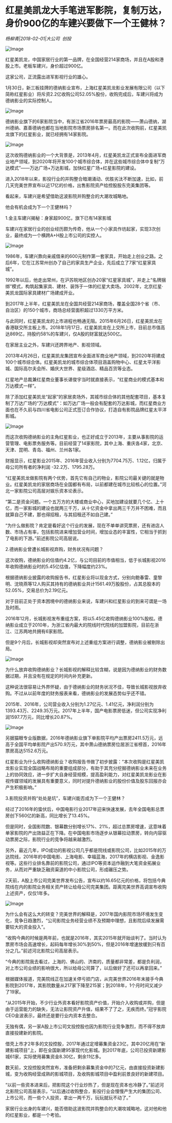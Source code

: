 # 红星美凯龙大手笔进军影院，复制万达，身价900亿的车建兴要做下一个王健林？

*杨柳青|2018-02-01|大公司 
                                                创投*

![Image](https://p2.pstatp.com/large/5e7d0004d3f18d1bebab)

红星美凯龙，中国家居行业的第一品牌，在全国经营214家商场，并且在A股和港股上市。老板车建兴，身价超过900亿。

这家公司，正流露出进军影视行业的雄心。

1月30日，新三板挂牌的德纳影业宣布，上海红星美凯龙影业发展有限公司（以下简称红星影业）将斥资2.2亿收购公司52.05%股份，收购完成后，车建兴将成为德纳影业的实际控制人。

![Image](http://p3.pstatp.com/large/5e830003d82e7dcb3216)

德纳影业旗下的6家影院当中，有浙江省2016年票房最高的影院——萧山德纳，湖州德纳、嘉善德纳也都在当地影院市场票房排名第一。而在此次收购前，红星美凯龙旗下的红星影业，就已经拥有14家影院。

![Image](http://p2.pstatp.com/large/5e7e0000328ee4abde8d)

这次收购德纳影业的一个大背景是，2013年4月，红星美凯龙正式宣布全面进军商业地产领域，到2020年将开发100个城市综合体，并在这些城市综合体中复制“万达模式”——万达广场+万达影城，加快红星广场+红星影院的建设。

进入2018年以来，影投行业的并购整合暗潮涌动、优胜劣汰不断加速，比如，前几天完美世界宣布以近17亿的价格，出售影院资产给控股股东完美集团等。

看起来，车建兴是希望借助这波影院并购整合的大潮攻城略地。

他会有机会成为下一个王健林吗？

1.金主车建兴揭秘：身家超900亿，旗下已有14家影城

车建兴在家居行业的创业经历颇为传奇，他从一个小家具作坊起家，实现3次创业，最终成为一个横跨A+H股上市公司的实控人。

![Image](http://p1.pstatp.com/large/5e7e0000328fa5620de2)

1986年，车建兴靠向亲戚借来的600元制作第一套家具，开始走上创业之路。之后6年，它在江苏常州创办了自己的家具生产企业，先后成立了7家“红星家具城”。

1992年以后，他走出常州，在沪苏皖地区创办20家“红星家具城”，并走上“名牌捆绑”模式，构筑起集家具、建材、装饰于一体的红星大卖场。2002年，北京红星·美凯龙国际家具建材广场建成开业。

到2017年上半年，红星美凯龙在全国共经营214家商场，覆盖全国28个省（市、自治区）的150个城市，商场总经营面积超过1330万平方米。

与此同时，红星美凯龙的上市进程也畅通无阻。2015年6月26日，红星美凯龙在香港联交所主板上市。2018年1月17日，红星美凯龙在上交所上市，目前总市值高达869亿，持股约58%的车建兴，仅A股的财富就达500亿。

在家居主业之外，车建兴还跨界地产、影视领域。

2013年4月26日，红星美凯龙集团宣布全面进军商业地产领域，到2020年将建成100个城市综合体。红星美凯龙的城市综合体项目涵盖购物中心、红星太平洋影城、国际高尔夫会所、婚庆大世界、星级酒店、精品百货等业态。

红星地产总裁兼红星商业董事长谌俊宇当时就直接表示，“红星商业的模式基本和万达模式一样”。

除了添加红星美凯龙“起家”的家居卖场外，其城市综合体的其他配套项目，基本复制了万达广场的“万达模式”：如万达广场一般会有配套的万达影城，而红星商业方面也在不久前与四川省电影公司正式签订合作协议，打造自有影院品牌红星太平洋影城。

![Image](http://p2.pstatp.com/large/5e810003d49db2aefd52)

而这次收购德纳影业的主角红星影业，也正好成立于2013年，主要从事影院的运营管理、电影票务服务等。目前经营了14家影院，其中上海、重庆各4家，北京、天津、昆明、青岛、福州、兰州各1家。

财报显示，红星影业2015年、2016年营业收入分别为7704.75万、1.12亿，归属于母公司所有者的净利润 -32.2万、1795.28万。

“红星美凯龙做影院有两个优势，首先它有自己的物业，影院公司最关键的就是物业。红星美凯龙的家居商场在全国都有布局，以前都建在城市比较核心的位置。”河北一家影院公司高层对娱乐资本论表示。

“第二是资金问题。一个五万方的大楼或商业中心，买地加建设就要几个亿、上十亿，而一家影城的建设也就两三千万，从十亿资金中拿出两三千万并不困难，而且就算自己不建，那也得招租，与其招租还不如自己建。”

“为什么做影院？肯定是看好这个行业的发展，现在不单单讲究票房，还有进店人数、市场占有率，包括影院进来增加营业时间，增加业态的丰富性，它相当于抓到了电影的下游。”前述影院公司高层说。

2.德纳影业曾遭长城影视弃购，财务状况有问题？

这次收购，德纳影业的估值约4.2亿，与公司目前的市值相当，低于长城影视2016年收购德纳影业时的5.45亿估值，下降幅度约23%。

根据德纳影业披露的收购报告书，红星影业将以现金方式，分别向鲍春雷、童黎明、沈晓燕等12人购买其持有的德纳影业共计1561.49万股股份，占其总股本的52.05%，交易总价为2.19亿元。

对于目前正处于资本困境中的德纳影业来说，车建兴和红星影业的到来可谓是一场及时雨。

2016年12月，长城影视发布重组方案，将以5.45亿收购德纳影业100%股权。德纳影业成立于2010年，为浙江省内最大的院线时代院线的加盟影院，目前在浙江、江苏两地共拥有6家影院。

但是9个月后，长城影视却突然宣布对上述重组方案进行调整，德纳影业被剔除出局。

![Image](http://p2.pstatp.com/large/5e7b0005f8bc0124fceb)

为什么放弃收购德纳影业？长城影视的解释比较含糊，说是因为德纳影业的财务数据过期，并且没有在规定的时间内补充更新。

这种说法很容易让外界怀疑，由于德纳影业的财务状况不佳，导致长城影视放弃收购。不过从以前年度的财务报表来看，德纳影业的发展态势似乎还不错。

2015年、2016年，公司营业收入分别为1.27亿元、1.41亿元，净利润分别为1393.43万、2249.35万元。2017年上半年，国产电影票房低迷，但公司实现净利润1597.7万元，同比增长20.87%。

![Image](http://p3.pstatp.com/large/5e7e000032917f9b7c55)

另据猫眼专业版数据，2016年德纳影业旗下单影院平均产出票房2411.5万元，远高于全国平均单影院产出570.9万元，其中萧山德纳票房位居浙江省榜首，2016年票房高达5152.6万元。

红星影业为什么收购德纳影业？收购报告书做了初步披露：“本次收购是红星美凯龙影业实现全国战略布局的重要组成部分，有助于其充分挖掘德纳影业未来在业务上的协同效应，进一步扩大自身经营规模，提高盈利能力，对红星美凯龙影业在影视传媒领域的发展具有重要意义，同时对提升德纳影业的股份价值及股东回报亦会产生积极影响。”

3.影院投资并购“处处是坑”，车建兴能否成为下一个王健林？

经过了2016年的蛰伏后，中国电影行业2017年迎来快速发展，去年全国电影总票房创下560亿的新高，同比增长了13.45%。

但是同时，全国影院数、银幕数分别增长17%、21%，超过总票房增速，这意味着单家影院的产出效益正在下降。在中国电影市场逐步从银幕拉动票房，转向内容驱动票房之际，影院行业的竞争将越来越激烈。

另外，最近几年，IPO成功的影视公司几乎都是院线或影院公司，比如2015年的万达院线，2016年的中国电影、上海电影、幸福蓝海，2017年的横店影视、金逸影视等。这些行业排名靠前的影院公司，通过IPO等资本运作融到大笔资金拓展业务，从而对严重缺乏融资渠道的中小影院公司，形成碾压之势。

2天前，A股上市公司完美世界发布公告，宣布以约16.65亿元的价格，将包括今典院线在内的影院业务相关资产转让给母公司完美集团。距离完美世界高调宣布收购上述资产，仅仅1年多。

![Image](http://p2.pstatp.com/large/5e830003d82da4ee6d97)

为什么会有这么大的转变？完美世界的解释是，2017年国内影院市场环境发生变化，竞争日趋激烈，“公司影院业务经营业绩不及预期中理想，且影院后续发展需要较大的资金投入”。

“收购今典的时候是两年前，也就是2016年，其实2015年就开始谈判了。当时认为票房市场会高速增长，起码每年增长30%到50%，但是2016年增速放缓到只有百分之几。”前述河北影院公司高层表示。

“今典的影院我去看过，上海的、佛山的、济南的，质量都非常差，都是负利润，对上市公司业绩的影响很大，所以给母公司算了，以后做好了还可以再拿回来。”

根据媒体报道，完美院线正在加速关停亏损门店，从完美世界2016年末接手今典影院到2017年，其影院数量从217家下降至215家；到2018年，1个月时间又减少了19家。

“从2015年开始，不少行业外资本看好影院资产价值，开始介入收购或并购，但是由于运营能力的缺失，无法让影院资产升值，结果不了了之，无疾而终。”冠宇影院CEO金波表示，最终还是要行业内资本去整合。

无独有偶，另一家A股上市公司文投控股也因为影院行业竞争激烈，而不得不放弃直接投建新的影院。

借壳上市才2年多的文投控股，2017年通过定增募集资金23亿，其中20亿用在“新建影城项目”上，即在全国新建95家现代化影城。到2017年底，公司已投资新建影城61家，实际使用募集资金8.30亿，剩余11亿多。

数天前，文投控股突然宣布，准备把剩余募集资金中的7亿元，由直接投资新建影城，变为收购经营成熟的影城项目，及收购影城项目中盈利前景良好的新建项目。

“以前一些资本进来后，把影院这个行业炒热了，但是现在资本也冷静了。”前述河北影院公司高层表示，“以后通过收购整合，影投行业会慢慢产生大的集团公司、上市公司，而一些个人投资，拿出一两千万，玩玩就玩不动了。”

家居行业出身的车建兴，能否借助这波影院并购整合的大潮攻城略地，这对他和他的红星影业，都是一个考验。

